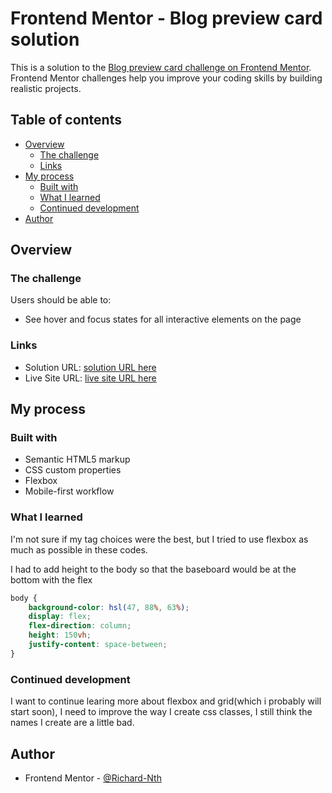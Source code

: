 # Frontend Mentor - Blog preview card solution

This is a solution to the [Blog preview card challenge on Frontend Mentor](https://www.frontendmentor.io/challenges/blog-preview-card-ckPaj01IcS). Frontend Mentor challenges help you improve your coding skills by building realistic projects. 

## Table of contents

- [Overview](#overview)
  - [The challenge](#the-challenge)
  - [Links](#links)
- [My process](#my-process)
  - [Built with](#built-with)
  - [What I learned](#what-i-learned)
  - [Continued development](#continued-development)
- [Author](#author)


## Overview

### The challenge

Users should be able to:

- See hover and focus states for all interactive elements on the page

### Links

- Solution URL: [ solution URL here](https://www.frontendmentor.io/solutions/card-solution-with-some-css-flexbox-and-basics-css-and-html-Jw_gt1GqJj)
- Live Site URL: [ live site URL here](https://richard-nth.github.io/blog-preview-card-main/)

## My process

### Built with

- Semantic HTML5 markup
- CSS custom properties
- Flexbox
- Mobile-first workflow


### What I learned
I'm not sure if my tag choices were the best, but I tried to use flexbox as much as possible in these codes.

I had to add height to the body so that the baseboard would be at the bottom with the flex
```css
body {
    background-color: hsl(47, 88%, 63%);
    display: flex;
    flex-direction: column;
    height: 150vh;
    justify-content: space-between;
}
```


### Continued development

I want to continue learing more about flexbox and grid(which i probably will start soon), I need to improve the way I create css classes, I still think the names I create are a little bad.


## Author

- Frontend Mentor - [@Richard-Nth](https://www.frontendmentor.io/profile/Richard-Nth)





